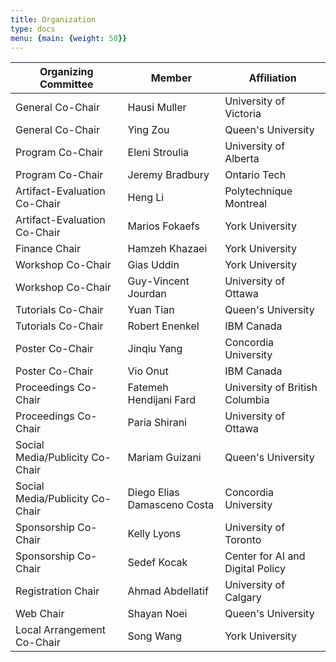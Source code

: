 ```yaml
---
title: Organization
type: docs
menu: {main: {weight: 50}}
---
```

<table class="table">
  <thead>
    <tr>
      <th scope="Organizing Committee">Organizing Committee</th>
      <th scope="Member">Member</th>
      <th scope="Affiliation">Affiliation</th>
    </tr>
  </thead>
  <tbody>
    <tr>
      <td>General Co-Chair</td>
      <td>Hausi Muller</td>
      <td>University of Victoria</td>
    </tr>
    <tr>
      <td>General Co-Chair</td>
      <td>Ying Zou</td>
      <td>Queen's University</td>
    </tr>
    <tr>
      <td>Program Co-Chair</td>
      <td>Eleni Stroulia</td>
      <td>University of Alberta</td>
    </tr>
    <tr>
      <td>Program Co-Chair</td>
      <td>Jeremy Bradbury</td>
      <td>Ontario Tech</td>
    </tr>
    <tr>
      <td>Artifact-Evaluation Co-Chair</td>
      <td>Heng Li</td>
      <td>Polytechnique Montreal</td>
    </tr>
    <tr>
      <td>Artifact-Evaluation Co-Chair</td>
      <td>Marios Fokaefs</td>
      <td>York University</td>
    </tr>
    <tr>
      <td>Finance Chair</td>
      <td>Hamzeh Khazaei</td>
      <td>York University</td>
    </tr>
    <tr>
      <td>Workshop Co-Chair</td>
      <td>Gias Uddin</td>
      <td>York University</td>
    </tr>
    <tr>
      <td>Workshop Co-Chair</td>
      <td>Guy-Vincent Jourdan</td>
      <td>University of Ottawa</td>
    </tr>
    <tr>
      <td>Tutorials Co-Chair</td>
      <td>Yuan Tian</td>
      <td>Queen's University</td>
    </tr>
    <tr>
      <td>Tutorials Co-Chair</td>
      <td>Robert Enenkel</td>
      <td>IBM Canada</td>
    </tr>
    <tr>
      <td>Poster Co-Chair</td>
      <td>Jinqiu Yang</td>
      <td>Concordia University</td>
    </tr>
    <tr>
      <td>Poster Co-Chair</td>
      <td>Vio Onut</td>
      <td>IBM Canada</td>
    </tr>
    <tr>
      <td>Proceedings Co-Chair</td>
      <td>Fatemeh Hendijani Fard</td>
      <td>University of British Columbia</td>
    </tr>
    <tr>
      <td>Proceedings Co-Chair</td>
      <td>Paria Shirani</td>
      <td>University of Ottawa</td>
    </tr>
    <tr>
      <td>Social Media/Publicity Co-Chair</td>
      <td>Mariam Guizani</td>
      <td>Queen's University</td>
    </tr>
    <tr>
      <td>Social Media/Publicity Co-Chair</td>
      <td>Diego Elias Damasceno Costa</td>
      <td>Concordia University</td>
    </tr>
    <tr>
      <td>Sponsorship Co-Chair</td>
      <td>Kelly Lyons</td>
      <td>University of Toronto</td>
    </tr>
    <tr>
      <td>Sponsorship Co-Chair</td>
      <td>Sedef Kocak</td>
      <td>Center for AI and Digital Policy</td>
    </tr>
    <tr>
      <td>Registration Chair</td>
      <td>Ahmad Abdellatif</td>
      <td>University of Calgary</td>
    </tr>
    <tr>
      <td>Web Chair</td>
      <td>Shayan Noei</td>
      <td>Queen's University</td>
    </tr>
    <tr>
      <td>Local Arrangement Co-Chair</td>
      <td>Song Wang</td>
      <td>York University</td>
    </tr>
  </tbody>
</table>
